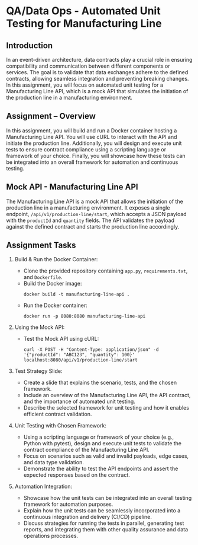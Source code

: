# QA/Data Ops - Automated Unit Testing for Manufacturing Line

## Introduction

In an event-driven architecture, data contracts play a crucial role in ensuring compatibility and communication between different components or services. The goal is to validate that data exchanges adhere to the defined contracts, allowing seamless integration and preventing breaking changes. In this assignment, you will focus on automated unit testing for a Manufacturing Line API, which is a mock API that simulates the initiation of the production line in a manufacturing environment.

## Assignment – Overview

In this assignment, you will build and run a Docker container hosting a Manufacturing Line API. You will use cURL to interact with the API and initiate the production line. Additionally, you will design and execute unit tests to ensure contract compliance using a scripting language or framework of your choice. Finally, you will showcase how these tests can be integrated into an overall framework for automation and continuous testing.


## Mock API - Manufacturing Line API

The Manufacturing Line API is a mock API that allows the initiation of the production line in a manufacturing environment. It exposes a single endpoint, `/api/v1/production-line/start`, which accepts a JSON payload with the `productId` and `quantity` fields. The API validates the payload against the defined contract and starts the production line accordingly.

## Assignment Tasks

1. Build & Run the Docker Container:
   - Clone the provided repository containing `app.py`, `requirements.txt`, and `Dockerfile`.
   - Build the Docker image:
     ```
     docker build -t manufacturing-line-api .
     ```
   - Run the Docker container:
     ```
     docker run -p 8080:8080 manufacturing-line-api
     ```

2. Using the Mock API:
   - Test the Mock API using cURL:
     ```
     curl -X POST -H "Content-Type: application/json" -d '{"productId": "ABC123", "quantity": 100}' localhost:8080/api/v1/production-line/start
     ```

3. Test Strategy Slide:
   - Create a slide that explains the scenario, tests, and the chosen framework.
   - Include an overview of the Manufacturing Line API, the API contract, and the importance of automated unit testing.
   - Describe the selected framework for unit testing and how it enables efficient contract validation.

4. Unit Testing with Chosen Framework:
   - Using a scripting language or framework of your choice (e.g., Python with pytest), design and execute unit tests to validate the contract compliance of the Manufacturing Line API.
   - Focus on scenarios such as valid and invalid payloads, edge cases, and data type validation.
   - Demonstrate the ability to test the API endpoints and assert the expected responses based on the contract.

5. Automation Integration:
   - Showcase how the unit tests can be integrated into an overall testing framework for automation purposes.
   - Explain how the unit tests can be seamlessly incorporated into a continuous integration and delivery (CI/CD) pipeline.
   - Discuss strategies for running the tests in parallel, generating test reports, and integrating them with other quality assurance and data operations processes.